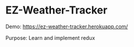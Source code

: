 # EZ-Weather-Tracker

Demo: https://ez-weather-tracker.herokuapp.com/


Purpose: Learn and implement redux
